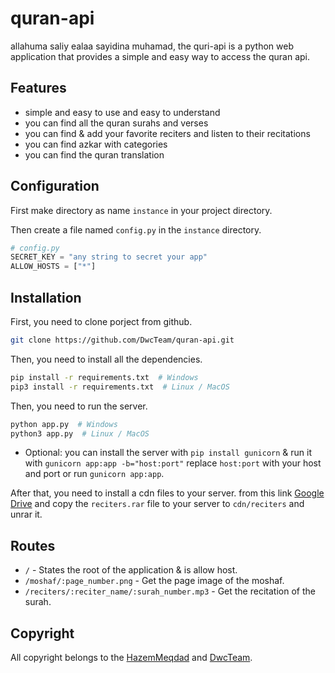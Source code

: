 # quran-api

allahuma saliy ealaa sayidina muhamad, the quri-api is a python web application that provides a simple and easy way to access the quran api.

## Features

* simple and easy to use and easy to understand
* you can find all the quran surahs and verses
* you can find & add your favorite reciters and listen to their recitations
* you can find azkar with categories
* you can find the quran translation

## Configuration

First make directory as name `instance` in your project directory.

Then create a file named `config.py` in the `instance` directory.

```python
# config.py
SECRET_KEY = "any string to secret your app"
ALLOW_HOSTS = ["*"]
```

## Installation

First, you need to clone porject from github.
```bash
git clone https://github.com/DwcTeam/quran-api.git
```
    
Then, you need to install all the dependencies.
```bash
pip install -r requirements.txt  # Windows
pip3 install -r requirements.txt  # Linux / MacOS
```

Then, you need to run the server.
```bash
python app.py  # Windows
python3 app.py  # Linux / MacOS 
```

* Optional: you can install the server with `pip install gunicorn` & run it with `gunicorn app:app -b="host:port"` replace `host:port` with your host and port or run `gunicorn app:app`.

After that, you need to install a cdn files to your server. from this link [Google Drive](https://drive.google.com/drive/folders/1rTk-2iuFNZ00dq55E7EhLcghrBXFKavK?usp=sharing) and copy the `reciters.rar` file to your server to `cdn/reciters` and unrar it.


## Routes
* `/` - States the root of the application & is allow host.
* `/moshaf/:page_number.png` - Get the page image of the moshaf.
* `/reciters/:reciter_name/:surah_number.mp3` - Get the recitation of the surah.


## Copyright

All copyright belongs to the [HazemMeqdad](https://hazemmeqdad.me) and [DwcTeam](https://fdrbot.com).
